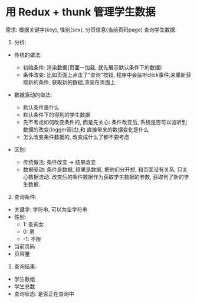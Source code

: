 # 用 Redux + thunk 管理学生数据

需求: 根据关键字(key), 性别(sex), 分页信息(当前页码page) 查询学生数据.

1. 分析:
+ 传统的做法: 
  - 初始条件: 渲染数据(页面一加载, 就先展示默认条件下的数据)
  - 条件改变: 比如页面上点击了"查询"按钮, 程序中会监听click事件,来重新获取新的条件, 获取新的数据,渲染在页面上
+ 数据驱动的做法: 
  - 默认条件是什么
  - 默认条件下的得到的学生数据
  - 先不考虑如何改变条件的, 而是先关心: 条件改变后, 系统是否可以监听到数据的改变(logger调试),和 直接带来的数据变化是什么
  - 怎么改变条件数据的, 改变成什么了都不要考虑

+ 区别:
  - 传统做法: 条件改变 -> 结果改变
  - 数据驱动: 条件是数据, 结果是数据, 把他们分开想. 和页面没有关系, 只关心数据流动. 改变后的条件数据作为获取学生数据的参数, 获取到了新的学生数据. 

2.  查询条件:
+ 关键字: 字符串, 可以为空字符串
+ 性别: 
  - 1: 查询女
  - 0: 男
  - -1: 不限
+ 当前页码
+ 页容量

3. 查询结果:
- 学生数组
- 学生总数
- 查询状态: 是否正在查询中
